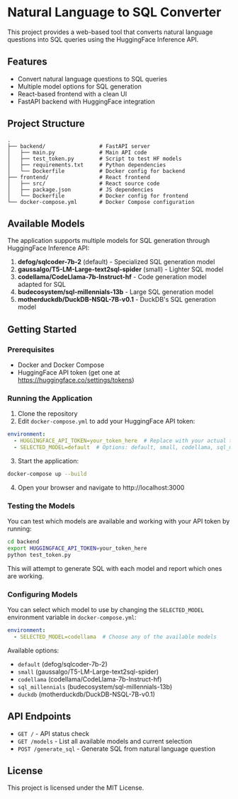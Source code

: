 # Natural Language to SQL Converter

This project provides a web-based tool that converts natural language questions into SQL queries using the HuggingFace Inference API.

## Features

- Convert natural language questions to SQL queries
- Multiple model options for SQL generation
- React-based frontend with a clean UI
- FastAPI backend with HuggingFace integration

## Project Structure

```
.
├── backend/                 # FastAPI server
│   ├── main.py              # Main API code
│   ├── test_token.py        # Script to test HF models
│   ├── requirements.txt     # Python dependencies
│   └── Dockerfile           # Docker config for backend
├── frontend/                # React frontend
│   ├── src/                 # React source code
│   ├── package.json         # JS dependencies
│   └── Dockerfile           # Docker config for frontend
└── docker-compose.yml       # Docker Compose configuration
```

## Available Models

The application supports multiple models for SQL generation through HuggingFace Inference API:

1. **defog/sqlcoder-7b-2** (default) - Specialized SQL generation model
2. **gaussalgo/T5-LM-Large-text2sql-spider** (small) - Lighter SQL model
3. **codellama/CodeLlama-7b-Instruct-hf** - Code generation model adapted for SQL
4. **budecosystem/sql-millennials-13b** - Large SQL generation model
5. **motherduckdb/DuckDB-NSQL-7B-v0.1** - DuckDB's SQL generation model

## Getting Started

### Prerequisites

- Docker and Docker Compose
- HuggingFace API token (get one at https://huggingface.co/settings/tokens)

### Running the Application

1. Clone the repository
2. Edit `docker-compose.yml` to add your HuggingFace API token:

```yaml
environment:
  - HUGGINGFACE_API_TOKEN=your_token_here  # Replace with your actual token
  - SELECTED_MODEL=default  # Options: default, small, codellama, sql_millennials, duckdb
```

3. Start the application:

```bash
docker-compose up --build
```

4. Open your browser and navigate to http://localhost:3000

### Testing the Models

You can test which models are available and working with your API token by running:

```bash
cd backend
export HUGGINGFACE_API_TOKEN=your_token_here
python test_token.py
```

This will attempt to generate SQL with each model and report which ones are working.

### Configuring Models

You can select which model to use by changing the `SELECTED_MODEL` environment variable in `docker-compose.yml`:

```yaml
environment:
  - SELECTED_MODEL=codellama  # Choose any of the available models
```

Available options:
- `default` (defog/sqlcoder-7b-2)
- `small` (gaussalgo/T5-LM-Large-text2sql-spider)
- `codellama` (codellama/CodeLlama-7b-Instruct-hf)
- `sql_millennials` (budecosystem/sql-millennials-13b)
- `duckdb` (motherduckdb/DuckDB-NSQL-7B-v0.1)

## API Endpoints

- `GET /` - API status check
- `GET /models` - List all available models and current selection
- `POST /generate_sql` - Generate SQL from natural language question

## License

This project is licensed under the MIT License. 